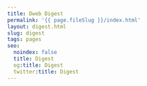 ```yaml
---
title: Dweb Digest
permalink: '{{ page.fileSlug }}/index.html'
layout: digest.html
slug: digest
tags: pages
seo:
  noindex: false
  title: Digest
  og:title: Digest
  twitter:title: Digest
---
```



